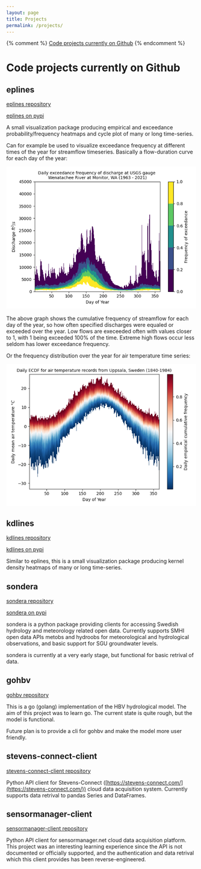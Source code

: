 ```yaml
---
layout: page
title: Projects
permalink: /projects/
---
```


{% comment %} [Code projects currently on Github](#code-projects-currently-on-github)
{% endcomment %}

# Code projects currently on Github

## eplines
[eplines repository](https://github.com/rhkarls/eplines)

[eplines on pypi](https://pypi.org/project/eplines/)

A small visualization package producing empirical and exceedance probability/frequency heatmaps and cycle plot of many or long time-series.

Can for example be used to visualize exceedance frequency at different times of the year for streamflow timeseries. Basically a flow-duration curve for each day of the year:

![fdc_eplines](assets/discharge_exceedance_example.png)

The above graph shows the cumulative frequency of streamflow for each day of the year, so how often specified discharges were equaled or exceeded over the year. Low flows are execeeded often with values closer to 1, with 1 being exceeded 100% of the time. Extreme high flows occur less seldom has lower exceedance frequency.

Or the frequency distribution over the year for air temperature time series:

![ta_eplines](assets/temperature_ecdf_example.png)

## kdlines 
[kdlines repository](https://github.com/rhkarls/kdlines)

[kdlines on pypi](https://pypi.org/project/eplines/)

Similar to eplines, this is a small visualization package producing kernel density heatmaps of many or long time-series. 


## sondera
[sondera repository](https://github.com/rhkarls/sondera)

[sondera on pypi](https://pypi.org/project/sondera/)

sondera is a python package providing clients for accessing Swedish hydrology and meteorology related open data. Currently supports SMHI open data APIs metobs and hydroobs for meteorological and hydrological observations, and basic support for SGU groundwater levels. 

sondera is currently at a very early stage, but functional for basic retrival of data.
## gohbv
[gohbv repository](https://github.com/rhkarls/gohbv)


This is a go (golang) implementation of the HBV hydrological model. The aim of this project was to learn go. The current state is quite rough, but the model is functional.

Future plan is to provide a cli for gohbv and make the model more user friendly.

## stevens-connect-client
[stevens-connect-client repository](https://github.com/rhkarls/stevens-connect-client)

Python API client for Stevens-Connect ([https://stevens-connect.com/](https://stevens-connect.com/)) cloud data acquisition system. Currently supports data retrival to pandas Series and DataFrames.

## sensormanager-client
[sensormanager-client repository](https://github.com/rhkarls/sensormanager-client)

Python API client for sensormanager.net cloud data acquisition platform. This project was an interesting learning experience since the API is not documented or officially supported, and the authentication and data retrival which this client provides has been reverse-engineered.
